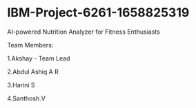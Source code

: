 # IBM-Project-6261-1658825319
AI-powered Nutrition Analyzer for Fitness Enthusiasts

Team Members:

1.Akshay - Team Lead

2.Abdul Ashiq A R

3.Harini S

4.Santhosh.V

